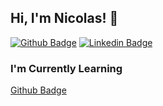 
## Hi, I'm Nicolas! 👋

[![Github Badge](https://img.shields.io/badge/-Github-000?style=flat-square&logo=Github&logoColor=white&link=https://github.com/nicolas-ceruti)](https://github.com/nicolas-ceruti)
[![Linkedin Badge](https://img.shields.io/badge/-LinkedIn-blue?style=flat-square&logo=Linkedin&logoColor=white&link=https://www.linkedin.com/in/nicolasceruti/)](https://www.linkedin.com/in/nicolasceruti/)

###  I'm Currently Learning

[Github Badge]([https://img.shields.io/badge/-Github-000?style=flat-square&logo=Github&logoColor=white](https://img.shields.io/badge/PostgreSQL-316192?style=for-the-badge&logo=postgresql&logoColor=white))

